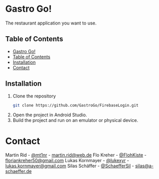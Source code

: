 # Gastro Go!

The restaurant application you want to use.


## Table of Contents

- [Gastro Go!](#gastro-go)
- [Table of Contents](#table-of-contents)
- [Installation](#installation)
- [Contact](#contact)


## Installation

1. Clone the repository
    ```sh
    git clone https://github.com/GastroGo/FirebaseLogin.git
    ```
2. Open the project in Android Studio.
3. Build the project and run on an emulator or physical device.


# Contact

Martin Rid - [@mt1nr](https://github.com/mt1nr) - martin.rid@web.de
Flo Kreher - [@FlohKiste](https://github.com/FlohKiste) - floriankreher50@gmail.com
Lukas Kornmayer - [@lukexyr](https://github.com/lukexyr) - lukas.kornmayer@gmail.com
Silas Schäffer - [@SchaefferSil](https://github.com/SchaefferSil) - silas@a-schaeffer.de